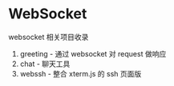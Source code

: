 # WebSocket

websocket 相关项目收录

1. greeting - 通过 websocket 对 request 做响应
2. chat - 聊天工具
3. webssh - 整合 xterm.js 的 ssh 页面版
